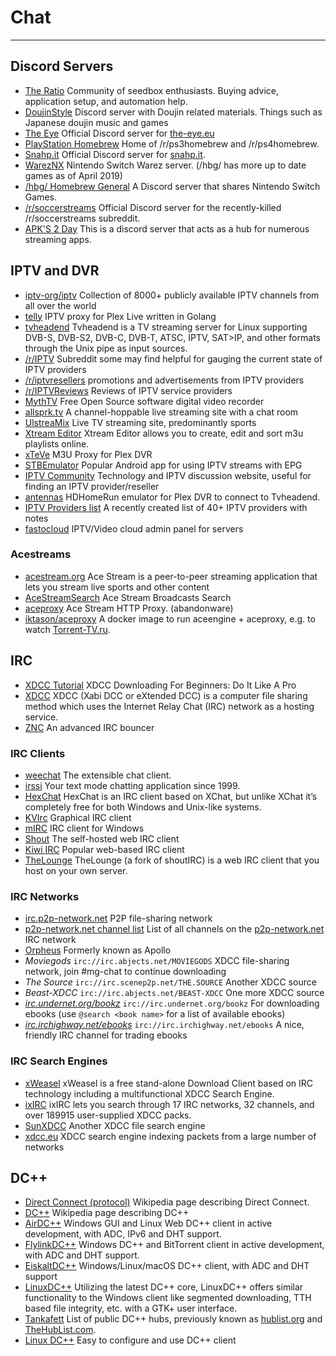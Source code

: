# Chat

***

## Discord Servers

* [The Ratio](https://discordapp.com/invite/wab3Qag)  Community of seedbox enthusiasts. Buying advice, application setup, and automation help.
* [DoujinStyle](https://discord.gg/z2QDFdA) Discord server with Doujin related materials. Things such as Japanese doujin music and games
* [The Eye](https://discordapp.com/invite/py3kX3Z) Official Discord server for [the-eye.eu](http://the-eye.eu)
* [PlayStation Homebrew](https://discord.gg/JJnvEN8) Home of /r/ps3homebrew and /r/ps4homebrew.
* [Snahp.it](https://discord.gg/ypyKZCj) Official Discord server for [snahp.it](http://snahp.it).
* [WarezNX](https://discord.gg/d6xxuPq) Nintendo Switch Warez server. (/hbg/ has more up to date games as of April 2019)
* [/hbg/ Homebrew General](https://discord.io/homebrew) A Discord server that shares Nintendo Switch Games.
* [/r/soccerstreams](https://discord.gg/geyTtth) Official Discord server for the recently-killed /r/soccerstreams subreddit.
* [APK'S 2 Day](https://discord.gg/2qWqzN8) This is a discord server that acts as a hub for numerous streaming apps.

## IPTV and DVR

* [iptv-org/iptv](https://github.com/iptv-org/iptv) Collection of 8000+ publicly available IPTV channels from all over the world
* [telly](https://github.com/tellytv/telly) IPTV proxy for Plex Live written in Golang
* [tvheadend](https://github.com/tvheadend/tvheadend) Tvheadend is a TV streaming server for Linux supporting DVB-S, DVB-S2, DVB-C, DVB-T, ATSC, IPTV, SAT>IP, and other formats through the Unix pipe as input sources.
* [/r/IPTV](https://www.reddit.com/r/IPTV) Subreddit some may find helpful for gauging the current state of IPTV providers
* [/r/iptvresellers](https://www.reddit.com/r/IPTVresellers) promotions and advertisements from IPTV providers
* [/r/IPTVReviews](https://www.reddit.com/r/IPTVreviews) Reviews of IPTV service providers
* [MythTV](https://www.mythtv.org/) Free Open Source software digital video recorder
* [allsprk.tv](https://stream.allsprk.tv) A channel-hoppable live streaming site with a chat room
* [UlstreaMix](https://ssl.ustreamix.com/) Live TV streaming site, predominantly sports
* [Xtream Editor](http://www.xtream-editor.com/) Xtream Editor allows you to create, edit and sort m3u playlists online.
* [xTeVe](https://xteve.de/)  M3U Proxy for Plex DVR
* [STBEmulator](http://rocketstreams.tv/stbemu) Popular Android app for using IPTV streams with EPG
* [IPTV Community](https://iptv.community/) Technology and IPTV discussion website, useful for finding an IPTV provider/reseller
* [antennas](https://github.com/TheJF/antennas) HDHomeRun emulator for Plex DVR to connect to Tvheadend.
* [IPTV Providers list](https://docs.google.com/spreadsheets/d/1ehpk3OCkqj4QgF71v410avGpGC5bQ\_lOLl5ppRb3Q9s/edit) A recently created list of 40+ IPTV providers with notes
* [fastocloud](https://github.com/fastogt/fastocloud) IPTV/Video cloud admin panel for servers

### Acestreams

* [acestream.org](http://acestream.org/) Ace Stream is a peer-to-peer streaming application that lets you stream live sports and other content
* [AceStreamSearch](https://acestreamsearch.com/en/) Ace Stream Broadcasts Search
* [aceproxy](https://github.com/ValdikSS/aceproxy) Ace Stream HTTP Proxy. (abandonware)
* [iktason/aceproxy](https://hub.docker.com/r/ikatson/aceproxy/) A docker image to run aceengine + aceproxy, e.g. to watch [Torrent-TV.ru](http://torrent-tv.ru).

## IRC

* [XDCC Tutorial](http://theloadguru.com/xdcc-irc-beginners-guide/) XDCC Downloading For Beginners: Do It Like A Pro
* [XDCC](https://en.wikipedia.org/wiki/XDCC) XDCC (Xabi DCC or eXtended DCC) is a computer file sharing method which uses the Internet Relay Chat (IRC) network as a hosting service.
* [ZNC](https://github.com/znc/znc) An advanced IRC bouncer

### IRC Clients

* [weechat](https://github.com/weechat/weechat)  The extensible chat client.
* [irssi](https://irssi.org/) Your text mode chatting application since 1999.
* [HexChat](https://hexchat.github.io/) HexChat is an IRC client based on XChat, but unlike XChat it’s completely free for both Windows and Unix-like systems.
* [KVIrc](https://github.com/kvirc/KVIrc) Graphical IRC client
* [mIRC](https://www.mirc.com/) IRC client for Windows
* [Shout](https://github.com/erming/shout) The self-hosted web IRC client
* [Kiwi IRC](https://kiwiirc.com/) Popular web-based IRC client
* [TheLounge](https://hub.docker.com/r/linuxserver/thelounge/) TheLounge (a fork of shoutIRC) is a web IRC client that you host on your own server.

### IRC Networks

* [irc.p2p-network.net](https://p2p-network.net/) P2P file-sharing network
* [p2p-network.net channel list](https://search.mibbit.com/channels/p2p-network) List of all channels on the [p2p-network.net](http://p2p-network.net) IRC network
* [Orpheus](https://orpheus.network/) Formerly known as Apollo
* _Moviegods_ `irc://irc.abjects.net/MOVIEGODS`  XDCC file-sharing network, join #mg-chat to continue downloading
* _The Source_ `irc://irc.scenep2p.net/THE.SOURCE` Another XDCC source
* _Beast-XDCC_ `irc://irc.abjects.net/BEAST-XDCC` One more XDCC source
* [_irc.undernet.org/bookz_](http://irc.undernet.org/bookz) `irc://irc.undernet.org/bookz` For downloading ebooks (use `@search <book name>` for a list of available ebooks)
* [_irc.irchighway.net/ebooks_](http://irc.irchighway.net/ebooks) `irc://irc.irchighway.net/ebooks` A nice, friendly IRC channel for trading ebooks

### IRC Search Engines

* [xWeasel](http://xweasel.org) xWeasel is a free stand-alone Download Client based on IRC technology including a multifunctional XDCC Search Engine.
* [ixIRC](https://ixirc.com/) ixIRC lets you search through 17 IRC networks, 32 channels, and over 189915 user-supplied XDCC packs.
* [SunXDCC](http://sunxdcc.com/) Another XDCC file search engine
* [xdcc.eu](http://www.xdcc.eu/) XDCC search engine indexing packets from a large number of networks

## DC++

* [Direct Connect (protocol)](https://en.wikipedia.org/wiki/Direct\_Connect\_\(protocol\)) Wikipedia page describing Direct Connect.
* [DC++](https://en.wikipedia.org/wiki/DC%2B%2B) Wikipedia page describing DC++
* [AirDC++](https://www.airdcpp.net/)  Windows GUI and Linux Web DC++ client in active development, with ADC, IPv6 and DHT support.
* [FlylinkDC++](http://www.flylinkdc.com/) Windows DC++ and BitTorrent client in active development, with ADC and DHT support.
* [EiskaltDC++](https://github.com/eiskaltdcpp/eiskaltdcpp) Windows/Linux/macOS DC++ client, with ADC and DHT support
* [LinuxDC++](https://launchpad.net/linuxdcpp) Utilizing the latest DC++ core, LinuxDC++ offers similar functionality to the Windows client like segmented downloading, TTH based file integrity, etc. with a GTK+ user interface.
* [Tankafett](http://tankafett.biz/?do=hublist) List of public DC++ hubs, previously known as [hublist.org](http://hublist.org) and [TheHubList.com](http://thehublist.com).
* [Linux DC++](https://launchpad.net/linuxdcpp) Easy to configure and use DC++ client
